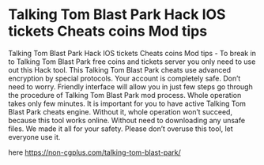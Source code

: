 # Talking Tom Blast Park Hack IOS tickets Cheats coins Mod tips

Talking Tom Blast Park Hack IOS tickets Cheats coins Mod tips - To break in to Talking Tom Blast Park free coins and tickets server you only need to use out this Hack tool. This Talking Tom Blast Park cheats use advanced encryption by special protocols. Your account is completely safe. Don’t need to worry.  Friendly interface will allow you in just few steps go through the procedure of Talking Tom Blast Park mod process. Whole operation takes only few minutes. It is important for you to have active Talking Tom Blast Park cheats engine. Without it, whole operation won’t succeed, because this tool works online. Without need to downloading any unsafe files. We made it all for your safety. Please don’t overuse this tool, let everyone use it.

here https://non-cgplus.com/talking-tom-blast-park/
